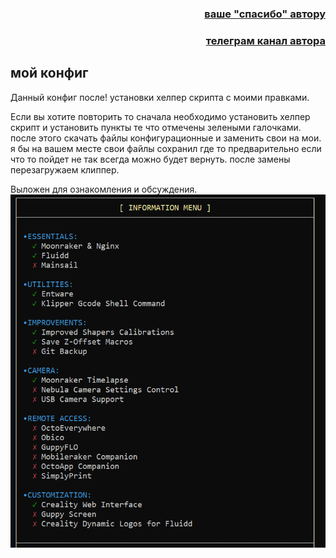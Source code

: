 <h3 align="right"><a href="https://www.tinkoff.ru/rm/yakovleva.irina203/51ZSr71845" target="_blank">ваше "спасибо" автору</a></h3>
<h3 align="right"><a href="https://t.me/tombraider2006" target="_blank">телеграм канал автора</a></h3>

<h2>мой конфиг</h2>

Данный конфиг после! установки хелпер скрипта с моими правками. 

Если вы хотите повторить то сначала необходимо установить хелпер скрипт и установить пункты те что отмечены зелеными галочками. после этого скачать файлы конфигурационные и заменить свои на мои. я бы на вашем месте свои файлы сохранил где то предварительно если что то пойдет не так всегда можно будет вернуть. после замены перезагружаем клиппер.


Выложен для ознакомления и обсуждения.
![](/images/helper.png)